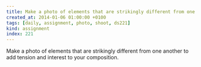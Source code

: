 ```yaml
---
title: Make a photo of elements that are strikingly different from one another to add tension and interest to your composition.
created_at: 2014-01-06 01:00:00 +0100
tags: [daily, assignment, photo, shoot, ds221]
kind: assignment
index: 221
---
```


Make a photo of elements that are strikingly different from one another to add tension and interest to your composition.

